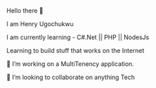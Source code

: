 Hello there 🤚 

I am Henry Ugochukwu

I am currently learning - C#.Net || PHP || NodesJs

Learning to build stuff that works on the Internet 

🔭 I’m working on a MultiTenency application.

👯 I’m looking to collaborate on anything Tech
